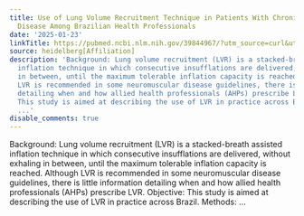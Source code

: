 ```yaml
---
title: Use of Lung Volume Recruitment Technique in Patients With Chronic Respiratory
  Disease Among Brazilian Health Professionals
date: '2025-01-23'
linkTitle: https://pubmed.ncbi.nlm.nih.gov/39844967/?utm_source=curl&utm_medium=rss&utm_campaign=pubmed-2&utm_content=1FakS-2QOkCT8HsMOQP1bCRQ4YzyumYOmxmF0moLsQ3dFB1E9V&fc=20220326224207&ff=20250123170702&v=2.18.0.post9+e462414
source: heidelberg[Affiliation]
description: 'Background: Lung volume recruitment (LVR) is a stacked-breath assisted
  inflation technique in which consecutive insufflations are delivered, without exhaling
  in between, until the maximum tolerable inflation capacity is reached. Although
  LVR is recommended in some neuromuscular disease guidelines, there is little information
  detailing when and how allied health professionals (AHPs) prescribe LVR. Objective:
  This study is aimed at describing the use of LVR in practice across Brazil. Methods:
  ...'
disable_comments: true
---
```

Background: Lung volume recruitment (LVR) is a stacked-breath assisted inflation technique in which consecutive insufflations are delivered, without exhaling in between, until the maximum tolerable inflation capacity is reached. Although LVR is recommended in some neuromuscular disease guidelines, there is little information detailing when and how allied health professionals (AHPs) prescribe LVR. Objective: This study is aimed at describing the use of LVR in practice across Brazil. Methods: ...